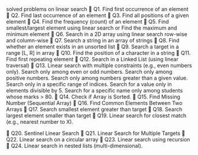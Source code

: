 solved problems on linear search
🔹 Q1. Find first occurrence of an element
🔹 Q2. Find last occurrence of an element
🔹 Q3. Find all positions of a given element
🔹 Q4. Find the frequency (count) of an element
🔹 Q5. Find smallest/largest element using linear search or Find the maximum and minimum element
🔹 Q6. Search in a 2D array using linear search row-wise and column-wise
🔹 Q7. Search a string in an array of strings
🔹 Q8. Find whether an element exists in an unsorted list
🔹 Q9. Search a target in a range [L, R] in array
🔹 Q10. Find the position of a character in a string
🔹 Q11. Find first repeating element
🔹 Q12. Search in a Linked List (using linear traversal)
🔹 Q13. Linear search with multiple constraints (e.g., even numbers only).
	Search only among even or odd numbers.
	Search only among positive numbers.
	Search only among numbers greater than a given value.
	Search only in a specific range of indices.
	Search for a value only in elements divisible by 5.
	Search for a specific name only among students whose marks > 80.
🔹 Q14. Check if Array is Sorted.
🔹 Q15. Find Missing Number (Sequential Array)
🔹 Q16. Find Common Elements Between Two Arrays
🔹 Q17. Search smallest element greater than target
🔹 Q18. Search largest element smaller than target
🔹 Q19. Linear search for closest match (e.g., nearest number to X).

🔹 Q20. Sentinel Linear Search
🔹 Q21. Linear Search for Multiple Targets
🔹 Q22. Linear search on a circular array
🔹 Q23. Linear search using recursion
🔹 Q24. Linear search in nested lists (multi-dimensional).

